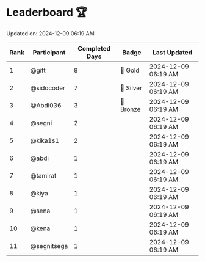 # Leaderboard 🏆

Updated on: 2024-12-09 06:19 AM

| Rank | Participant       | Completed Days | Badge      | Last Updated         |
|------|-------------------|----------------|------------|----------------------|
| 1    | @gift             | 8              | 🏅 Gold     | 2024-12-09 06:19 AM |
| 2    | @sidocoder        | 7              | 🥈 Silver   | 2024-12-09 06:19 AM |
| 3    | @Abdi036          | 3              | 🥉 Bronze   | 2024-12-09 06:19 AM |
| 4    | @segni            | 2              |            | 2024-12-09 06:19 AM |
| 5    | @kika1s1          | 2              |            | 2024-12-09 06:19 AM |
| 6    | @abdi             | 1              |            | 2024-12-09 06:19 AM |
| 7    | @tamirat          | 1              |            | 2024-12-09 06:19 AM |
| 8    | @kiya             | 1              |            | 2024-12-09 06:19 AM |
| 9    | @sena             | 1              |            | 2024-12-09 06:19 AM |
| 10   | @kena             | 1              |            | 2024-12-09 06:19 AM |
| 11   | @segnitsega       | 1              |            | 2024-12-09 06:19 AM |
